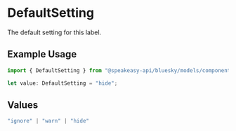 # DefaultSetting

The default setting for this label.

## Example Usage

```typescript
import { DefaultSetting } from "@speakeasy-api/bluesky/models/components";

let value: DefaultSetting = "hide";
```

## Values

```typescript
"ignore" | "warn" | "hide"
```
